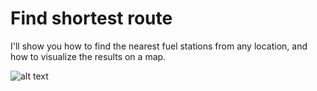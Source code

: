 # Find shortest route

I'll show you how to find the nearest fuel stations from any location, and how to visualize the results on a map.

![alt text](https://github.com/milos-agathon/shortest-route/blob/main/img5.png?raw=true)


